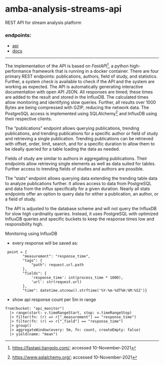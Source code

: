 # amba-analysis-streams-api
REST API for stream analysis platform


### endpoints: 
  - [api](api-analysis.ambalytics.com/api)
  - [docs](api-analysis.ambalytics.com/docs)


-------

The implementation of the API is based on *FastAPI*[^1], a python
high-performance framework that is running in a docker container. There
are four primary REST endpoints: publications, authors, field of study,
and statistics. Further, a system check is available to check if the API
and the system are working as expected. The API is automatically
generating interactive documentation with open API JSON. All responses
are timed; these times are added to the result and stored in the
InfluxDB. The calculated times allow monitoring and identifying slow
queries. Further, all results over 1000 Bytes are being compressed with
GZIP, reducing the network data. The PostgreSQL access is implemented
using SQLAlchemy[^2] and InfluxDB using their respective clients.

The “publications” endpoint allows querying publications, trending
publications, and trending publications for a specific author or field
of study and retrieving a single publication. Trending publications can
be retrieved with offset, order, limit, search, and for a specific
duration to allow them to be ideally queried for a table loading the
data as needed.

Fields of study are similar to authors in aggregating publications.
Their endpoints allow retrieving single elements as well as data suited
for tables. Further access to trending fields of studies and authors are
possible.

The “stats” endpoint allows querying data extending the trending table
data to analyze publications further. It allows access to data from
PostgreSQL and data from the influx specifically for a given duration.
Nearly all stats endpoints offer an option to query data for either a
publication, an author, or a field of study.

The API is adjusted to the database scheme and will not query the
InfluxDB for slow high cardinality queries. Instead, it uses PostgreSQL
with optimized InfluxDB queries and specific buckets to keep the
response times low and responsibility high.

[^1]: <https://fastapi.tiangolo.com/>; accessed 10-November-2021

[^2]: <https://www.sqlalchemy.org/>; accessed 10-November-2021

Monitoring using InfluxDB
- every response will be saved as:
```
 point = {
        "measurement": "response_time",
        "tags": {
            "path": request.url.path
        },
        "fields": {
            'response_time': int(process_time * 1000),
            'url': str(request.url)
        },
        "time": datetime.utcnow().strftime('%Y-%m-%dT%H:%M:%SZ')}
```

- show api response count per 5m in range
```
from(bucket: "api_monitor")
  |> range(start: v.timeRangeStart, stop: v.timeRangeStop)
  |> filter(fn: (r) => r["_measurement"] == "response_time")
  |> filter(fn: (r) => r["_field"] == "response_time")
  |> group()
  |> aggregateWindow(every: 5m, fn: count, createEmpty: false)
  |> yield(name: "mean")
```